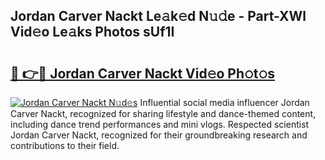 ## Jordan Carver Nackt Le𝚊k𝚎d N𝚞𝚍e - Part-XWl Vid𝚎o Le𝚊ks Photos sUf1I

# <h2><a href="http://fb9wal.evod.top/?m=Jordan+Carver+Nackt">🔗 👉🔴 Jordan Carver Nackt Vid𝚎o Ph𝚘t𝚘s</a></h2>

[![Jordan Carver Nackt N𝚞d𝚎s](https://i.imgur.com/8V9OHl7.gif)](http://fb9wal.evod.top/?m=Jordan+Carver+Nackt)
Influential social media influencer Jordan Carver Nackt, recognized for sharing lifestyle and dance-themed content, including dance trend performances and mini vlogs. Respected scientist Jordan Carver Nackt, recognized for their groundbreaking research and contributions to their field. 

